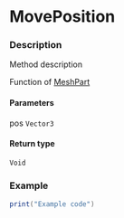 # MovePosition

### Description

Method description

Function of [MeshPart](/classes/MeshPart/)

#### Parameters

pos `Vector3`

#### Return type

`Void`

### Example

```lua
print("Example code")
```
